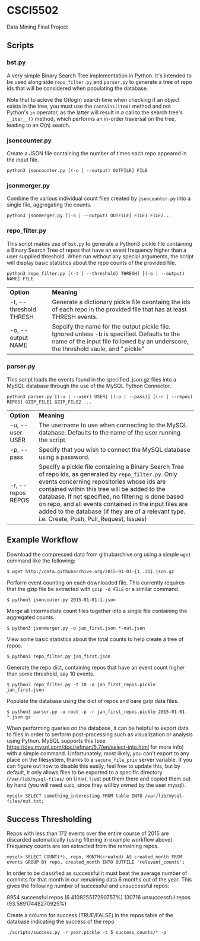 # CSCI5502
Data Mining Final Project

## Scripts
### bst.py
A very simple Binary Search Tree implementation in Python. It's intended to be used along side `repo_filter.py` and `parser.py` to generate a tree of repo ids that will be considered when populating the database.

Note that to acieve the O(logn) search time when checking if an object exists in the tree, you must use the `contains(item)` method and not Python's `in` operator, as the latter will result in a call to the search tree's `__iter__()` method, which performs an in-order traversal on the tree, leading to an O(n) search.
### jsoncounter.py
Create a JSON file containing the number of times each repo appeared in the input file.

`python3 jsoncounter.py [(-o | --output) OUTFILE] FILE`

### jsonmerger.py
Combine the various individual count files created by `jsoncounter.py` into a single file, aggregating the counts.

`python3 jsonmerger.py [(-o | --output) OUTFILE] FILE1 FILE2...`

### repo_filter.py
This script makes use of `bst.py` to generate a Python3 pickle file containing a Binary Search Tree of repos that have an event frequency higher than a user supplied threshold. When run without any special arguments, the script will display basic statistics about the repo counts of the provided file.

`python3 repo_filter.py [(-t | --threshold) THRESH] [(-o | --output) NAME] FILE`
<table>
  <tr>
    <td> <strong> Option </strong> </td>
    <td> <strong> Meaning </strong> </td>
  </tr>
  <tr>
    <td> -t, --threshold THRESH </td>
    <td> Generate a dictionary pickle file caontaing the ids of each repo in the provided file that has at least THRESH events. </td>
  </tr>
  <tr>
    <td> -o, --output NAME </td>
    <td> Sepcify the name for the output pickle file. Ignored unless -b is specified. Defaults to the name of the input file followed by an underscore, the threshold vaule, and ".pickle" </td>
  </tr>
</table>

### parser.py
This script loads the events found in the specified .json.gz files into a MySQL database through the use of the MySQL Python Connector.

`python3 parser.py [(-u | --user) USER] [(-p | --pass)] [(-r | --repos) REPOS] GZIP_FILE1 GZIP_FILE2 ...`
<table>
  <tr>
    <td> <strong> Option </strong> </td>
    <td> <strong> Meaning </strong> </td>
  </tr>
  <tr>
    <td> -u, --user USER </td>
    <td> The username to use when connecting to the MySQL database. Defaults to the name of the user running the script. </td>
  </tr>
  <tr>
    <td> -p, --pass </td>
    <td> Specify that you wish to connect the MySQL database using a password. </td>
  </tr>
  <tr>
    <td> -r, --repos REPOS </td>
    <td> Specify a pickle file containing a Binary Search Tree of repo ids, as generated by <code>repo_filter.py</code>. Only events concerning repositories whose ids are contained within this tree will be added to the database. If not specified, no filtering is done based on repo, and all events contained in the input files are added to the database (if they are of a relevant type. i.e. Create, Push, Pull_Request, Issues)</td>
  </tr>
</table>

## Example Workflow
Download the compressed data from githubarchive.org using a simple `wget` command like the following:

`$ wget http://data.githubarchive.org/2015-01-01-{1..31}.json.gz`

Perform event counting on each downloaded file. This currently requires that the gzip file be extracted with `gzip -d FILE` or a similar command.

`$ python3 jsoncouter.py 2015-01-01-1.json`

Merge all intermediate count files together into a single file containing the aggregated counts.

`$ python3 jsonmerger.py -o jan_first.json *-out.json`

View some basic statistics about the total counts to help create a tree of repos.

`$ python3 repo_filter.py jan_first.json`

Generate the repo dict, containing repos that have an event count higher than some threshold, say 10 events.

`$ python3 repo_filter.py -t 10 -o jan_first_repos.pickle jan_first.json`

Populate the database using the dict of repos and bare gzip data files.

`$ python3 parser.py -u root -p -r jan_first_repos.pickle 2015-01-01-*.json.gz`

When performing queries on the database, it can be helpful to export data to files in order to perform post-processing such as visualization or analysis using Python. MySQL supports this (see https://dev.mysql.com/doc/refman/5.7/en/select-into.html for more info) with a simple command. Unfortunately, most likely, you can't export to any place on the filesystem, thanks to a `secure_file_priv` server variable. If you can figure out how to disable this easily, feel free to update this, but by default, it only allows files to be exported to a specific directory (`/var/lib/mysql-files/` on Unix). I just put them there and copied them out by hand (you will need `sudo`, since they will by owned by the user mysql).

`mysql> SELECT something_interesting FROM table INTO /var/lib/mysql-files/out.txt;`

## Success Thresholding
Repos with less than 172 events over the entire course of 2015 are discarded automatically (using filtering in example workflow above). Frequency counts are ten extracted from the remaining repos.

`mysql> SELECT COUNT(*), repo, MONTH(created) AS created_month FROM events GROUP BY repo, created_month INTO OUTFILE 'relevant_counts';`

In order to be classified as successful it must beat the average number of commits for that month in our remaining data 6 months out of the year. This gives the following number of successful and unsuccessful repos:

8954 successful repos (6.410825517290757%)
130716 unsuccessful repos (93.58917448270925%)

Create a column for success (TRUE/FALSE) in the repos table of the database indicating the success of the repo

`./scripts/success.py -r year.pickle -t 5 success_counts/* -p`


